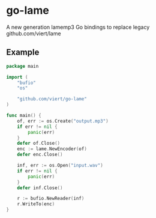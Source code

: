 # go-lame

A new generation lamemp3 Go bindings to replace legacy github.com/viert/lame

## Example

```go
package main

import (
	"bufio"
	"os"

    "github.com/viert/go-lame"
)

func main() {
	of, err := os.Create("output.mp3")
	if err != nil {
		panic(err)
	}
	defer of.Close()
	enc := lame.NewEncoder(of)
	defer enc.Close()

	inf, err := os.Open("input.wav")
	if err != nil {
		panic(err)
	}
	defer inf.Close()

	r := bufio.NewReader(inf)
	r.WriteTo(enc)
}
```

